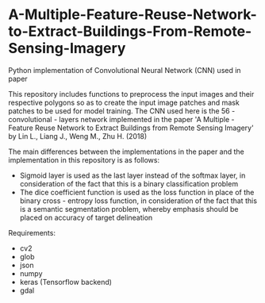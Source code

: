 # A-Multiple-Feature-Reuse-Network-to-Extract-Buildings-From-Remote-Sensing-Imagery
Python implementation of Convolutional Neural Network (CNN) used in paper

This repository includes functions to preprocess the input images and their respective polygons so as to create the 
input image patches and mask patches to be used for model training. The CNN used here is the 56 - convolutional - layers network 
implemented in the paper 'A Multiple - Feature Reuse Network to Extract Buildings from Remote Sensing Imagery' by Lin L., Liang J.,
Weng M., Zhu H. (2018)

The main differences between the implementations in the paper and the implementation in this repository is as follows:
- Sigmoid layer is used as the last layer instead of the softmax layer, in consideration of the fact that this is a binary 
  classification problem
- The dice coefficient function is used as the loss function in place of the binary cross - entropy loss function, in consideration 
  of the fact that this is a semantic segmentation problem, whereby emphasis should be placed on accuracy of target delineation

Requirements:
- cv2
- glob
- json
- numpy
- keras (Tensorflow backend)
- gdal
